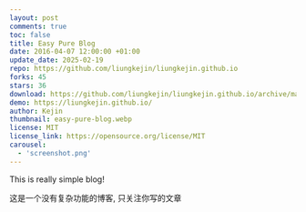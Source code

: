 ```yaml
---
layout: post
comments: true
toc: false
title: Easy Pure Blog
date: 2016-04-07 12:00:00 +01:00
update_date: 2025-02-19
repo: https://github.com/liungkejin/liungkejin.github.io
forks: 45
stars: 36
download: https://github.com/liungkejin/liungkejin.github.io/archive/master.zip
demo: https://liungkejin.github.io/
author: Kejin
thumbnail: easy-pure-blog.webp
license: MIT
license_link: https://opensource.org/license/MIT
carousel:
  - 'screenshot.png'
---
```


This is really simple blog!

这是一个没有复杂功能的博客, 只关注你写的文章

